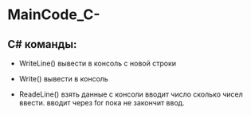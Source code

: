 # MainCode_C-

## С# команды: 

* WriteLine() вывести в консоль с новой строки

* Write() вывести в консоль

* ReadeLine() взять данные с консоли
вводит число сколько чисел ввести.
вводит через for пока не закончит ввод.
